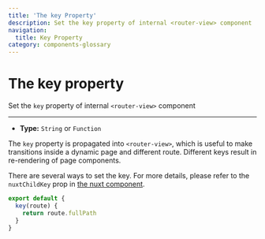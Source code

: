 ```yaml
---
title: 'The key Property'
description: Set the key property of internal <router-view> component
navigation:
  title: Key Property
category: components-glossary
---
```


# The key property

Set the `key` property of internal `<router-view>` component

---

- **Type:** `String` or `Function`

The `key` property is propagated into `<router-view>`, which is useful to make transitions inside a dynamic page and different route. Different keys result in re-rendering of page components.

There are several ways to set the key. For more details, please refer to the `nuxtChildKey` prop in [the nuxt component](/docs/features/nuxt-components).

```js
export default {
  key(route) {
    return route.fullPath
  }
}
```
